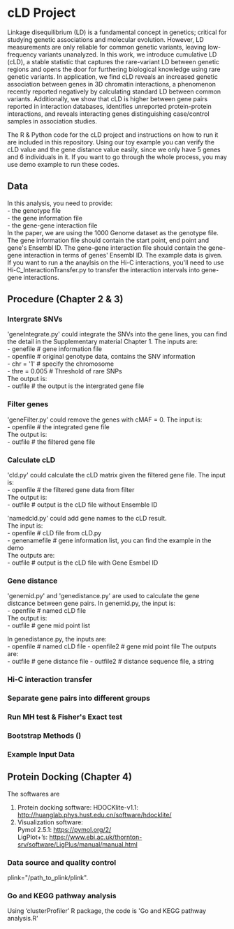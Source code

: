 # cLD Project
Linkage disequilibrium (LD) is a fundamental concept in genetics; critical for studying genetic associations and molecular evolution. However, LD measurements are only reliable for common genetic variants, leaving low-frequency variants unanalyzed. In this work, we introduce cumulative LD (cLD), a stable statistic that captures the rare-variant LD between genetic regions and opens the door for furthering biological knowledge using rare genetic variants. In application, we find cLD reveals an increased genetic association between genes in 3D chromatin interactions, a phenomenon recently reported negatively by calculating standard LD between common variants. Additionally, we show that cLD is higher between gene pairs reported in interaction databases, identifies unreported protein-protein interactions, and reveals interacting genes distinguishing case/control samples in association studies.  

The R & Python code for the cLD project and instructions on how to run it are included in this repository. Using our toy example you can verify the cLD value and the gene distance value easily, since we only have 5 genes and 6 individuals in it. If you want to go through the whole process, you may use demo example to run these codes.

## Data
In this analysis, you need to provide:  
  \-  the genotype file  
  \-  the gene information file  
  \-  the gene-gene interaction file  
In the paper, we are using the 1000 Genome dataset as the genotype file. The gene information file should contain the start point, end point and gene's Ensembl ID. The gene-gene interaction file should contain the gene-gene interaction in terms of genes' Ensembl ID. The example data is given.
If you want to run a the anaylsis on the Hi-C interactions, you'll need to use Hi-C_InteractionTransfer.py to transfer the interaction intervals into gene-gene interactions. 

## Procedure (Chapter 2 & 3)

### Intergrate SNVs
'geneIntegrate.py' could integrate the SNVs into the gene lines, you can find the detail in the Supplementary material Chapter 1.
The inputs are:  
  \-  genefile     #  gene information file  
  \-  openfile     #  original genotype data, contains the SNV information  
  \-  chr = '1'    #  specify the chromosome  
  \-  thre = 0.005 #  Threshold of rare SNPs  
The output is:  
\-  outfile   #  the output is the intergrated gene file  

### Filter genes
'geneFilter.py' could remove the genes with cMAF = 0.
The input is:  
  \-  openfile  #  the integrated gene file  
The output is:  
  \-  outfile  #  the filtered gene file
  
### Calculate cLD
'cld.py' could calculate the cLD matrix given the filtered gene file.
The input is:   
  \-  openfile  #  the filtered gene data from filter  
The output is:   
  \-  outfile  #  output is the cLD file without Ensemble ID  
    
'namedcld.py' could add gene names to the cLD result.  
The input is:   
  \-  openfile  #  cLD file from cLD.py  
  \-  genenamefile #  gene information list, you can find the example in the demo  
The outputs are:     
  \-  outfile  #  output is the cLD file with Gene Esmbel ID  

### Gene distance
'genemid.py' and 'genedistance.py' are used to calculate the gene distcance between gene pairs.
In genemid.py, the input is:  
  \-  openfile #  named cLD file  
The output is:  
  \-  outfile  #  gene mid point list  

In genedistance.py, the inputs are:  
  \-  openfile  #  named cLD file
  \-  openfile2   #  gene mid point file
The outputs are:  
  \-  outfile  #  gene distance file
  \-  outfile2   #  distance sequence file, a string
### Hi-C interaction transfer

### Separate gene pairs into different groups

### Run MH test & Fisher's Exact test

### Bootstrap Methods ()


### Example Input Data


## Protein Docking (Chapter 4)
The softwares are  
1.	Protein docking software:  HDOCKlite-v1.1: http://huanglab.phys.hust.edu.cn/software/hdocklite/   
2.	Visualization software:   
Pymol 2.5.1: https://pymol.org/2/   
LigPlot+’s: https://www.ebi.ac.uk/thornton-srv/software/LigPlus/manual/manual.html  

### Data source and quality control  
plink="/path_to_plink/plink".

### Go and KEGG pathway analysis
Using ‘clusterProfiler’ R package, the code is 'Go and KEGG pathway analysis.R'
